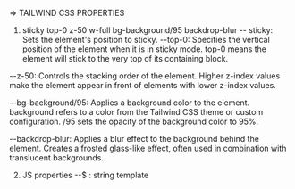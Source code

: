 => TAILWIND CSS PROPERTIES 
1) sticky top-0 z-50 w-full bg-background/95 backdrop-blur
-- sticky: Sets the element's position to sticky.
--top-0:   Specifies the vertical position of the element when it is in sticky mode. top-0 means the element will stick to the very top of its containing block.

--z-50:  Controls the stacking order of the element. Higher z-index values make the element appear in front of elements with lower z-index values.
 
 --bg-background/95: Applies a background color to the element. background refers to a color from the Tailwind CSS theme or custom configuration. /95 sets the opacity of the background color to 95%.

 --backdrop-blur: Applies a blur effect to the background behind the element. Creates a frosted glass-like effect, often used in combination with translucent backgrounds.

 2) JS properties 
 --$ : string template